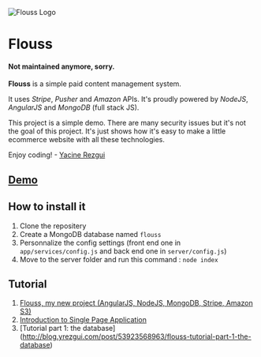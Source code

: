 ![Flouss Logo](http://farm9.staticflickr.com/8559/8994014836_e186881af6_t.jpg "Flouss logo")

Flouss
======

#### Not maintained anymore, sorry.

**Flouss** is a simple paid content management system.

It uses *Stripe*, *Pusher* and *Amazon* APIs.
It's proudly powered by *NodeJS*, *AngularJS* and *MongoDB* (full stack JS).

This project is a simple demo. There are many security issues but it's not the goal of this project.
It's just shows how it's easy to make a little ecommerce website with all these technologies.

Enjoy coding! - [Yacine Rezgui](http://www.yrezgui.com)


[Demo](http://flouss.aws.af.cm/)
-----------------


How to install it
-----------------

1.  Clone the repositery
2.  Create a MongoDB database named `flouss`
3.  Personnalize the config settings (front end one in `app/services/config.js` and back end one in `server/config.js`)
4.  Move to the server folder and run this command : `node index`


Tutorial
--------

1.  [Flouss, my new project (AngularJS, NodeJS, MongoDB, Stripe, Amazon S3)](http://blog.yrezgui.com/post/53538714047/flouss-my-new-project-angularjs-nodejs-mongodb)
2.  [Introduction to Single Page Application](http://blog.yrezgui.com/post/53543630839/flouss-introduction-to-single-page-application)
3.  [Tutorial part 1: the database] (http://blog.yrezgui.com/post/53923568963/flouss-tutorial-part-1-the-database)
